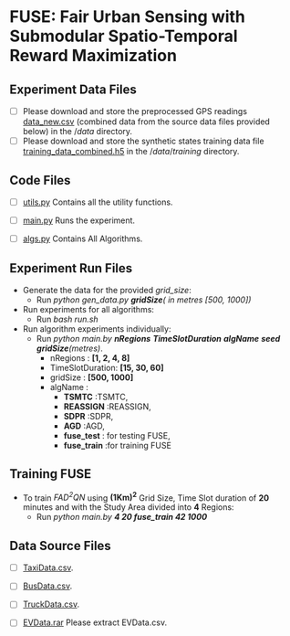 # FUSE: Fair Urban Sensing with Submodular Spatio-Temporal Reward Maximization



## Experiment Data Files

- [ ] Please download and store the preprocessed GPS readings [data_new.csv](https://drive.google.com/file/d/1-tFdqdS1qdVb6PeduiHRG5lwGGmbQ4Ni/view?usp=share_link) (combined data from the source data files provided below) in the $/data$ directory.
- [ ] Please download and store the synthetic states training data file [training_data_combined.h5](https://drive.google.com/file/d/1V8l9otNp77B73klXp82WZc7nMy5SlktO/view?usp=share_link) in the $/data/training$ directory.

## Code Files
- [ ] [utils.py]() Contains all the utility functions.

- [ ] [main.py]() Runs the experiment.

- [ ] [algs.py]() Contains All Algorithms.

## Experiment Run Files
-  Generate the data for the provided *grid_size*:
    - Run *python gen_data.py  **gridSize**( in metres [500, 1000])*
-  Run experiments for all algorithms:
    -  Run *bash  run.sh*  
-  Run algorithm experiments individually:
    -  Run *python main.by **nRegions**  **TimeSlotDuration**  **algName**  **seed**  **gridSize**(metres)*. 
        -  nRegions : **[1, 2, 4, 8]**
        -  TimeSlotDuration: **[15, 30, 60]**
        -  gridSize : **[500, 1000]**
        -  algName : 
            - **TSMTC** :TSMTC,
            - **REASSIGN** :REASSIGN,
            - **SDPR** :SDPR,
            - **AGD** :AGD,
            - **fuse_test** : for testing FUSE,
            - **fuse_train** :for training FUSE
  
## Training FUSE
-  To train *FAD<sup>2</sup>QN* using **(1Km)<sup>2</sup>** Grid Size, Time Slot duration of **20** minutes and with the Study Area divided into **4** Regions:
    - Run *python main.by  **4  20  fuse_train  42  1000***   


## Data Source Files

- [ ] [TaxiData.csv](http://www-users.cs.umn.edu/~tianhe/BIGDATA/UrbanCPS/TaxiData/TaxiData).
- [ ] [BusData.csv](http://www-users.cs.umn.edu/~tianhe/BIGDATA/UrbanCPS/BusData/BusData).
- [ ] [TruckData.csv](http://www-users.cs.umn.edu/~tianhe/BIGDATA/UrbanCPS/TruckData/TruckData).
- [ ] [EVData.rar](http://guangwang.me/files/ETData.rar) Please extract EVData.csv.


